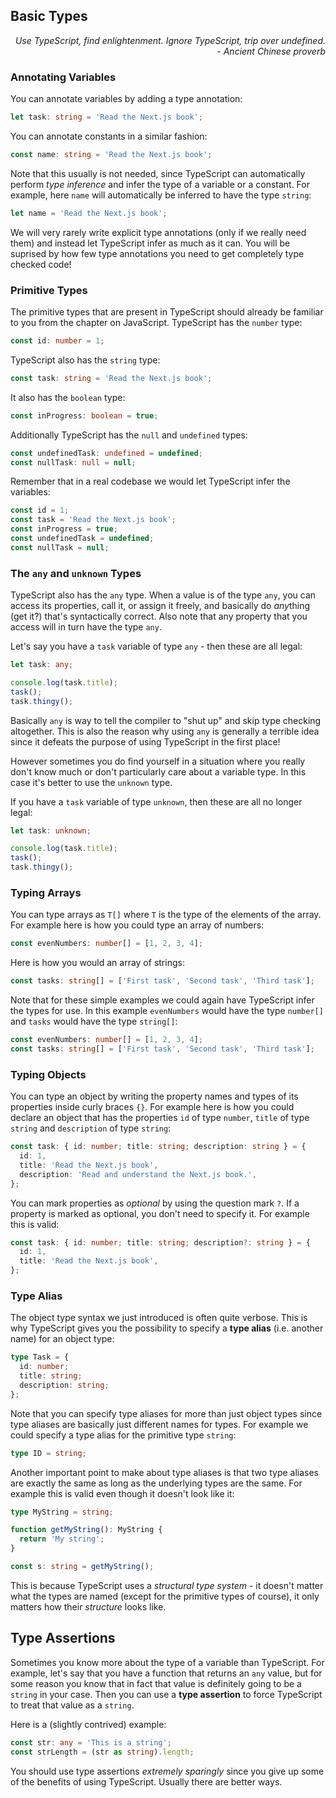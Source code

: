## Basic Types

<div style="text-align: right"> <i> Use TypeScript, find enlightenment. Ignore TypeScript, trip over undefined. <br> - Ancient Chinese proverb </i> </div>

### Annotating Variables

You can annotate variables by adding a type annotation:

```ts
let task: string = 'Read the Next.js book';
```

You can annotate constants in a similar fashion:

```ts
const name: string = 'Read the Next.js book';
```

Note that this usually is not needed, since TypeScript can automatically perform _type inference_ and infer the type of a variable or a constant.
For example, here `name` will automatically be inferred to have the type `string`:

```ts
let name = 'Read the Next.js book';
```

We will very rarely write explicit type annotations (only if we really need them) and instead let TypeScript infer as much as it can.
You will be suprised by how few type annotations you need to get completely type checked code!

### Primitive Types

The primitive types that are present in TypeScript should already be familiar to you from the chapter on JavaScript.
TypeScript has the `number` type:

```ts
const id: number = 1;
```

TypeScript also has the `string` type:

```ts
const task: string = 'Read the Next.js book';
```

It also has the `boolean` type:

```ts
const inProgress: boolean = true;
```

Additionally TypeScript has the `null` and `undefined` types:

```ts
const undefinedTask: undefined = undefined;
const nullTask: null = null;
```

Remember that in a real codebase we would let TypeScript infer the variables:

```ts
const id = 1;
const task = 'Read the Next.js book';
const inProgress = true;
const undefinedTask = undefined;
const nullTask = null;
```

### The `any` and `unknown` Types

TypeScript also has the `any` type.
When a value is of the type `any`, you can access its properties, call it, or assign it freely, and basically do *any*thing (get it?) that's syntactically correct.
Also note that any property that you access will in turn have the type `any`.

Let's say you have a `task` variable of type `any` - then these are all legal:

```ts
let task: any;

console.log(task.title);
task();
task.thingy();
```

Basically `any` is way to tell the compiler to "shut up" and skip type checking altogether.
This is also the reason why using `any` is generally a terrible idea since it defeats the purpose of using TypeScript in the first place!

However sometimes you do find yourself in a situation where you really don't know much or don't particularly care about a variable type.
In this case it's better to use the `unknown` type.

If you have a `task` variable of type `unknown`, then these are all no longer legal:

```ts
let task: unknown;

console.log(task.title);
task();
task.thingy();
```

### Typing Arrays

You can type arrays as `T[]` where `T` is the type of the elements of the array.
For example here is how you could type an array of numbers:

```ts
const evenNumbers: number[] = [1, 2, 3, 4];
```

Here is how you would an array of strings:

```ts
const tasks: string[] = ['First task', 'Second task', 'Third task'];
```

Note that for these simple examples we could again have TypeScript infer the types for use.
In this example `evenNumbers` would have the type `number[]` and `tasks` would have the type `string[]`:

```ts
const evenNumbers: number[] = [1, 2, 3, 4];
const tasks: string[] = ['First task', 'Second task', 'Third task'];
```

### Typing Objects

You can type an object by writing the property names and types of its properties inside curly braces `{}`.
For example here is how you could declare an object that has the properties `id` of type `number`, `title` of type `string` and `description` of type `string`:

```ts
const task: { id: number; title: string; description: string } = {
  id: 1,
  title: 'Read the Next.js book',
  description: 'Read and understand the Next.js book.',
};
```

You can mark properties as _optional_ by using the question mark `?`.
If a property is marked as optional, you don't need to specify it.
For example this is valid:

```ts
const task: { id: number; title: string; description?: string } = {
  id: 1,
  title: 'Read the Next.js book',
};
```

### Type Alias

The object type syntax we just introduced is often quite verbose.
This is why TypeScript gives you the possibility to specify a **type alias** (i.e. another name) for an object type:

```ts
type Task = {
  id: number;
  title: string;
  description: string;
};
```

Note that you can specify type aliases for more than just object types since type aliases are basically just different names for types.
For example we could specify a type alias for the primitive type `string`:

```ts
type ID = string;
```

Another important point to make about type aliases is that two type aliases are exactly the same as long as the underlying types are the same.
For example this is valid even though it doesn't look like it:

```ts
type MyString = string;

function getMyString(): MyString {
  return 'My string';
}

const s: string = getMyString();
```

This is because TypeScript uses a _structural type system_ - it doesn't matter what the types are named (except for the primitive types of course), it only matters how their _structure_ looks like.

## Type Assertions

Sometimes you know more about the type of a variable than TypeScript.
For example, let's say that you have a function that returns an `any` value, but for some reason you know that in fact that value is definitely going to be a `string` in your case.
Then you can use a **type assertion** to force TypeScript to treat that value as a `string`.

Here is a (slightly contrived) example:

```ts
const str: any = 'This is a string';
const strLength = (str as string).length;
```

You should use type assertions _extremely sparingly_ since you give up some of the benefits of using TypeScript.
Usually there are better ways.
